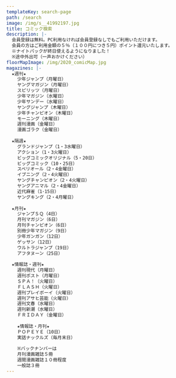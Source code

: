 ```yaml
---
templateKey: search-page
path: /search
image: /img/s__41992197.jpg
title: コミック検索
description: |-
  会員登録は無料。PC利用なければ会員登録なしでもご利用いただけます。
  会員の方はご利用金額の５％（１００円につき５円）ポイント還元いたします。
  ※ナイトパックが終日使えるようになりました！
  ※途中外出可（一声おかけください）
floorMapImage: /img/2020_comicMap.jpg
magazines: |-
  ★週刊★
    少年ジャンプ（月曜日）
    ヤングマガジン（月曜日）
    スピリッツ（月曜日）
    少年マガジン（水曜日）　　　　　
    少年サンデー（水曜日）
    ヤングジャンプ（木曜日）
    少年チャンピオン（木曜日）
    モーニング（木曜日）
    週刊漫画（金曜日）
    漫画ゴラク（金曜日）
    
  ★隔週★
    グランドジャンプ（1・3水曜日）　
    アクション（1・3火曜日）
    ビッグコミックオリジナル（5・20日）　　
    ビッグコミック（10・25日）
    スペリオール（2・4金曜日）
    イブニング（2・4火曜日）
    ヤングチャンピオン（2・4火曜日）
    ヤングアニマル（2・4金曜日）　　　
    近代麻雀（1･15日）
    ヤングキング（2・4月曜日）
    
  ★月刊★
    ジャンプＳＱ（4日）
    月刊マガジン（6日）          
    月刊チャンピオン（6日）
    別冊少年マガジン（9日）　　　
    少年ガンガン（12日）
    ゲッサン（12日）　
    ウルトラジャンプ（19日）
    アフタヌーン（25日）　　
    
  ★情報誌・週刊★
    週刊現代（月曜日）
    週刊ポスト（月曜日）
    ＳＰＡ！（火曜日）
    ＦＬＡＳＨ（火曜日）
    週刊プレイボーイ（火曜日）
    週刊アサヒ芸能（火曜日）
    週刊文春（水曜日）
    週刊新潮（水曜日）
    ＦＲＩＤＡＹ（金曜日）
    
    ★情報誌・月刊★
    ＰＯＰＥＹＥ（10日）
    実話ナックルズ（毎月末日）
    
    ※バックナンバーは
    月刊漫画雑誌５冊
    週間漫画雑誌１０冊程度
    一般誌３冊
---
```

